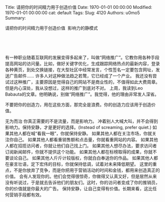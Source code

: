 Title: 请把你的时间精力用于创造价值
Date: 1970-01-01 00:00:00
Modified: 1970-01-01 00:00:00
cat: default
Tags: 
Slug: 4120
Authors: u0mo5 
Summary: 

请把你的时间精力用于创造价值
 影响力的静模式

 


 


有一种职业随着互联网的发展变得多起来了，叫做“网络推广”。它教你用各种手段提高网站的访问量。比如，做好关键字优化，生成跟踪网络热点的最新内容，登录各种黄页，到处交换链接，在大型社区中经常发言，个性签名一定要包含网址，发送广告邮件......
许多人对这种做法趋之若鹜，它已经成了一个产业。
我还没有尝试过这种推广，主要原因是觉得自己的网站不是商业性的，不值得如此大费周章。但是内心深处，我从没想过，这样的推广到底对不对。
上周，我读到Leo Babauta的文章。他明确说，别做“网络推广”。我觉得，他的理由非常发人深省。

不要把你的创造力，用在这些方面，那完全是浪费。你的创造力应该用于创造价值。

无为而治
你真正需要的不是流量，而是影响力。
冲着别人大喊大叫，并不会得到影响力。保持安静，才是更好的选择。(Instead of screaming, prefer quiet.)
如果其他人都在喊“看我一眼”，你就保持安静。
如果其他人都在关注市场，你就关注你自己。
如果其他人都看重销售额和点击量，你就看重网站的内容。
如果其他人都在招揽访问者，你就让他们自己找上门。
如果其他人想尽办法，要求访问者订阅新闻邮件，你就不提供这个功能。
如果其他人都在标榜取得的成果，你就不要谈论自己。
如果其他人斤斤计较版权，你就白白奉送你的作品。
如果其他人都在豪言壮语，定下宏伟的目标，你就保持低调，试着对未来降低期望。
这里的重点，不是你放弃了竞争，而是你把用于营销活动的时间和金钱，都用来创造真正的价值。
会有人发现你的。他们会觉得很惊奇，你做得又认真又好，但是居然从来没有听说过，于是就去告诉他们的朋友们。这时，你的访问者变成了你的推销员，你的价值就是你最大的广告。
保持安静，让自己变得有价值。长期来看，这比任何营销手段都有效。

